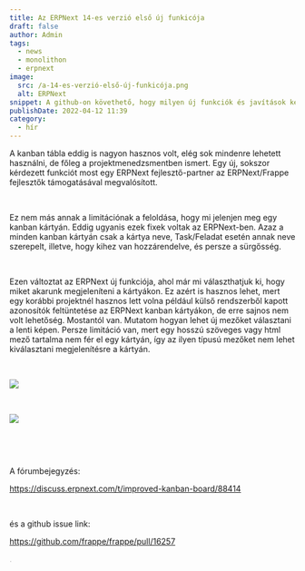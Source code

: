 ```yaml
---
title: Az ERPNext 14-es verzió első új funkicója
draft: false
author: Admin
tags:
  - news
  - monolithon
  - erpnext
image:
  src: /a-14-es-verzió-első-új-funkicója.png
  alt: ERPNext
snippet: A github-on követhető, hogy milyen új funkciók és javítások kerülnek az új verziókba. Most a kanban kártyák limitációját szüntettékmeg.
publishDate: 2022-04-12 11:39
category:
  - hír
---
```


<p>A kanban tábla eddig is nagyon hasznos volt, elég sok mindenre lehetett használni, de főleg a projektmenedzsmentben ismert. Egy új, sokszor kérdezett funkciót most egy ERPNext fejlesztő-partner az ERPNext/Frappe fejlesztők támogatásával megvalósított.</p><p><br></p><p>Ez nem más annak a limitációnak a feloldása, hogy mi jelenjen meg egy kanban kártyán. Eddig ugyanis ezek fixek voltak az ERPNext-ben. Azaz a minden kanban kártyán csak a kártya neve, Task/Feladat esetén annak neve szerepelt, illetve, hogy kihez van hozzárendelve, és persze a sürgősség.</p><p><br></p><p>Ezen változtat az ERPNext új funkciója, ahol már mi választhatjuk ki, hogy miket akarunk megjeleníteni a kártyákon. Ez azért is hasznos lehet, mert egy korábbi projektnél hasznos lett volna például külső rendszerből kapott azonosítók feltüntetése az ERPNext kanban kártyákon, de erre sajnos nem volt lehetőség. Mostantól van. Mutatom hogyan lehet új mezőket választani a lenti képen. Persze limitáció van, mert egy hosszú szöveges vagy html mező tartalma nem fér el egy kártyán, így az ilyen típusú mezőket nem lehet kiválasztani megjelenítésre a kártyán.</p><p><br></p><p><img src="/8UTvjIn.png"></p><p><br></p><p><img src="/XSO3Ltr.png"></p><p><br></p><p><br></p><p>A fórumbejegyzés:</p><p><a href="https://discuss.erpnext.com/t/improved-kanban-board/88414" rel="noopener noreferrer">https://discuss.erpnext.com/t/improved-kanban-board/88414</a></p><p><br></p><p>és a github issue link:</p><p><a href="https://github.com/frappe/frappe/pull/16257" rel="noopener noreferrer">https://github.com/frappe/frappe/pull/16257</a></p>

<p><span style="color: rgb(187, 187, 187);">. </span></p>
